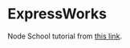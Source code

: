 # ExpressWorks

Node School tutorial from [this link][1].

[1]: https://github.com/azat-co/expressworks